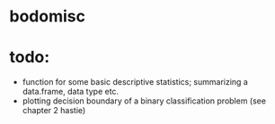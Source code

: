 # bodomisc

# todo:
- function for some basic descriptive statistics; summarizing a data.frame, data type etc.
- plotting decision boundary of a binary classification problem (see chapter 2 hastie)
